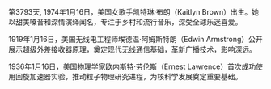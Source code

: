 第3793天, 1974年1月16日，美国女歌手凯特琳·布朗（Kaitlyn Brown）出生。她以甜美嗓音和深情演绎闻名，专注于乡村和流行音乐，深受全球乐迷喜爱。

1919年1月16日，美国无线电工程师埃德温·阿姆斯特朗（Edwin Armstrong）公开展示超级外差接收器原理，奠定现代无线通信基础，革新广播技术，影响深远。

1936年1月16日，美国物理学家欧内斯特·劳伦斯（Ernest Lawrence）首次成功使用回旋加速器实验，推动粒子物理研究进程，为核科学发展奠定重要基础。